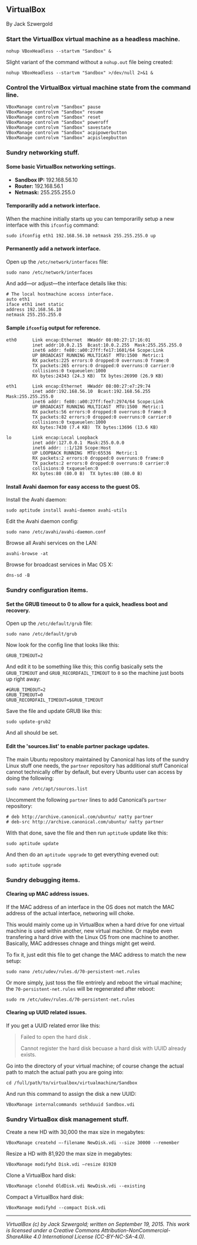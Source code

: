 ## VirtualBox

By Jack Szwergold

### Start the VirtualBox virtual machine as a headless machine.

    nohup VBoxHeadless --startvm "Sandbox" &

Slight variant of the command without a `nohup.out` file being created:

    nohup VBoxHeadless --startvm "Sandbox" >/dev/null 2>&1 &

### Control the VirtualBox virtual machine state from the command line.

    VBoxManage controlvm "Sandbox" pause
    VBoxManage controlvm "Sandbox" resume
    VBoxManage controlvm "Sandbox" reset
    VBoxManage controlvm "Sandbox" poweroff
    VBoxManage controlvm "Sandbox" savestate
    VBoxManage controlvm "Sandbox" acpipowerbutton
    VBoxManage controlvm "Sandbox" acpisleepbutton

### Sundry networking stuff.

#### Some basic VirtualBox networking settings.

- **Sandbox IP:** 192.168.56.10
- **Router:** 192.168.56.1
- **Netmask:** 255.255.255.0

#### Temporarilly add a network interface.

When the machine initially starts up you can temporarilly setup a new interface with this `ifconfig` command:

	sudo ifconfig eth1 192.168.56.10 netmask 255.255.255.0 up

#### Permanently add a network interface.

Open up the `/etc/network/interfaces` file:

	sudo nano /etc/network/interfaces

And add—or adjust—the interface details like this:

	# The local hostmachine access interface.
	auto eth1
	iface eth1 inet static
	address 192.168.56.10
	netmask 255.255.255.0

#### Sample `ifconfig` output for reference.

	eth0      Link encap:Ethernet  HWaddr 08:00:27:17:16:01
	          inet addr:10.0.2.15  Bcast:10.0.2.255  Mask:255.255.255.0
	          inet6 addr: fe80::a00:27ff:fe17:1601/64 Scope:Link
	          UP BROADCAST RUNNING MULTICAST  MTU:1500  Metric:1
	          RX packets:225 errors:0 dropped:0 overruns:0 frame:0
	          TX packets:265 errors:0 dropped:0 overruns:0 carrier:0
	          collisions:0 txqueuelen:1000
	          RX bytes:24343 (24.3 KB)  TX bytes:26990 (26.9 KB)
	
	eth1      Link encap:Ethernet  HWaddr 08:00:27:e7:29:74
	          inet addr:192.168.56.10  Bcast:192.168.56.255  Mask:255.255.255.0
	          inet6 addr: fe80::a00:27ff:fee7:2974/64 Scope:Link
	          UP BROADCAST RUNNING MULTICAST  MTU:1500  Metric:1
	          RX packets:56 errors:0 dropped:0 overruns:0 frame:0
	          TX packets:82 errors:0 dropped:0 overruns:0 carrier:0
	          collisions:0 txqueuelen:1000
	          RX bytes:7430 (7.4 KB)  TX bytes:13696 (13.6 KB)
	
	lo        Link encap:Local Loopback
	          inet addr:127.0.0.1  Mask:255.0.0.0
	          inet6 addr: ::1/128 Scope:Host
	          UP LOOPBACK RUNNING  MTU:65536  Metric:1
	          RX packets:2 errors:0 dropped:0 overruns:0 frame:0
	          TX packets:2 errors:0 dropped:0 overruns:0 carrier:0
	          collisions:0 txqueuelen:0
	          RX bytes:80 (80.0 B)  TX bytes:80 (80.0 B)

#### Install Avahi daemon for easy access to the guest OS.

Install the Avahi daemon:

    sudo aptitude install avahi-daemon avahi-utils

Edit the Avahi daemon config:

    sudo nano /etc/avahi/avahi-daemon.conf

Browse all Avahi services on the LAN:

    avahi-browse -at

Browse for broadcast services in Mac OS X:

    dns-sd -B

### Sundry configuration items.

#### Set the GRUB timeout to 0 to allow for a quick, headless boot and recovery.

Open up the `/etc/default/grub` file:

    sudo nano /etc/default/grub

Now look for the config line that looks like this:

    GRUB_TIMEOUT=2

And edit it to be something like this; this config basically sets the `GRUB_TIMEOUT` and `GRUB_RECORDFAIL_TIMEOUT` to `0` so the machine just boots up right away:

	#GRUB_TIMEOUT=2
	GRUB_TIMEOUT=0
	GRUB_RECORDFAIL_TIMEOUT=$GRUB_TIMEOUT

Save the file and update GRUB like this:

	sudo update-grub2

And all should be set.

#### Edit the 'sources.list' to enable partner package updates.

The main Ubuntu repository maintained by Canonical has lots of the sundry Linux stuff one needs, the `partner` repository has additional stuff Canonical cannot technically offer by default, but every Ubuntu user can access by doing the following:

	sudo nano /etc/apt/sources.list

Uncomment the following `partner` lines to add Canonical’s `partner` repository:

	# deb http://archive.canonical.com/ubuntu/ natty partner
	# deb-src http://archive.canonical.com/ubuntu/ natty partner

With that done, save the file and then run `aptitude` update like this:

    sudo aptitude update

And then do an `aptitude upgrade` to get everything evened out:
	
	sudo aptitude upgrade

### Sundry debugging items.

#### Clearing up MAC address issues.

If the MAC address of an interface in the OS does not match the MAC address of the actual interface, networing will choke.

This would mainly come up in VirtualBox when a hard drive for one virtual machine is used within another, new virtual machine. Or maybe even transfering a hard drive with the Linux OS from one machine to another. Basically, MAC addresses chnage and things might get weird.

To fix it, just edit this file to get change the MAC address to match the new setup:

	sudo nano /etc/udev/rules.d/70-persistent-net.rules

Or more simply, just toss the file entrirely and reboot the virtual machine; the `70-persistent-net.rules` will be regenerated after reboot:

	sudo rm /etc/udev/rules.d/70-persistent-net.rules

#### Clearing up UUID related issues.

If you get a UUID related error like this:

> Failed to open the hard disk <FilePath>.
>
> Cannot register the hard disk <FilePath><GUID> becuase a hard disk
> <DifferentFilePath> with UUID <GUID> already exists.

Go into the directory of your virtual machine; of course change the actual path to match the actual path you are going into:

    cd /full/path/to/virtualbox/virtualmachine/Sandbox

And run this command to assign the disk a new UUID:

    VBoxManage internalcommands sethduuid Sandbox.vdi

### Sundry VirtuaBox disk management stuff.

Create a new HD with 30,000 the max size in megabytes:

    VBoxManage createhd –-filename NewDisk.vdi --size 30000 --remember

Resize a  HD with 81,920 the max size in megabytes: 

    VBoxManage modifyhd Disk.vdi –resize 81920

Clone a VirtualBox hard disk:

    VBoxManage clonehd OldDisk.vdi NewDisk.vdi --existing

Compact a VirtualBox hard disk:

    VBoxManage modifyhd --compact Disk.vdi

***

*VirtualBox (c) by Jack Szwergold; written on September 19, 2015. This work is licensed under a Creative Commons Attribution-NonCommercial-ShareAlike 4.0 International License (CC-BY-NC-SA-4.0).*